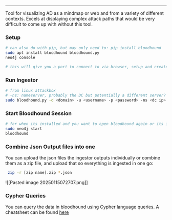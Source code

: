 -- -
Tool for visualizing AD as a mindmap or web and from a variety of different contexts. Excels at displaying complex attack paths that would be very difficult to come up with without this tool. 
### Setup
```bash
# can also do with pip, but may only need to: pip install bloodhound
sudo apt install bloodhound bloodhound.py
neo4j console

# this will give you a port to connect to via browser, setup and create an admin account. You need to remember the password so write it down or make it stupid. 
```
### Run Ingestor
```bash
# from linux attackbox
# -ns: nameserver, probably the DC but potentially a different server? maybe? 
sudo bloodhound.py -d <domain> -u <username> -p <password> -ns <dc ip> -c all
```
### Start Bloodhound Session
```bash
# for when its installed and you want to open bloodhound again or its installed and you are starting a new session
sudo neo4j start
bloodhound
```
### Combine Json Output files into one
You can upload the json files the ingestor outputs individually or combine them as a zip file, and upload that so everything is ingested in one go:
```bash
 zip -r [zip name].zip *.json
```
![[Pasted image 20250115072707.png]]
### Cypher Queries
You can query the data in bloodhound using Cypher language queries. A cheatsheet can be found [here](https://hausec.com/2019/09/09/bloodhound-cypher-cheatsheet/)